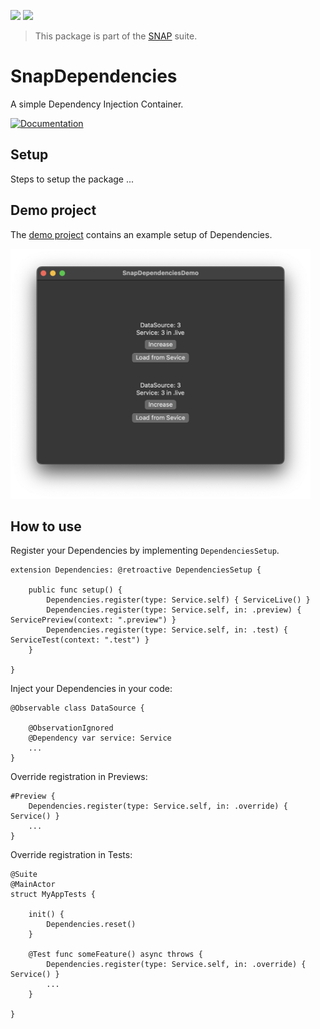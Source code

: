 <!-- Copy badges from SPI -->
[![](https://img.shields.io/endpoint?url=https%3A%2F%2Fswiftpackageindex.com%2Fapi%2Fpackages%2Fsimonnickel%2Fsnap-core%2Fbadge%3Ftype%3Dplatforms)](https://swiftpackageindex.com/simonnickel/snap-core)
[![](https://img.shields.io/endpoint?url=https%3A%2F%2Fswiftpackageindex.com%2Fapi%2Fpackages%2Fsimonnickel%2Fsnap-core%2Fbadge%3Ftype%3Dswift-versions)](https://swiftpackageindex.com/simonnickel/snap-core) 

> This package is part of the [SNAP](https://github.com/simonnickel/snap) suite.


# SnapDependencies

A simple Dependency Injection Container.

[![Documentation][documentation badge]][documentation] 

[documentation]: https://swiftpackageindex.com/simonnickel/snap-core/main/documentation/snapcore
[documentation badge]: https://img.shields.io/badge/Documentation-DocC-blue


## Setup

Steps to setup the package ...


## Demo project

The [demo project](/PackageDemo) contains an example setup of Dependencies.

<img src="/screenshot.png" height="400">


## How to use

Register your Dependencies by implementing `DependenciesSetup`.
```
extension Dependencies: @retroactive DependenciesSetup {
	
	public func setup() {
		Dependencies.register(type: Service.self) { ServiceLive() }
		Dependencies.register(type: Service.self, in: .preview) { ServicePreview(context: ".preview") }
		Dependencies.register(type: Service.self, in: .test) { ServiceTest(context: ".test") }
	}
	
}
```

Inject your Dependencies in your code:
```
@Observable class DataSource {

	@ObservationIgnored
	@Dependency var service: Service
	...
}
```

Override registration in Previews:
```
#Preview {
	Dependencies.register(type: Service.self, in: .override) { Service() }
	...
}
```

Override registration in Tests:
```
@Suite
@MainActor
struct MyAppTests {
	
	init() {
		Dependencies.reset()
	}
	
	@Test func someFeature() async throws {
		Dependencies.register(type: Service.self, in: .override) { Service() }
		...
	}
	
}
```
